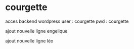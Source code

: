 # courgette

acces backend wordpress
user : courgette
pwd : courgette

ajout nouvelle ligne engelique

ajout nouvelle ligne léo


